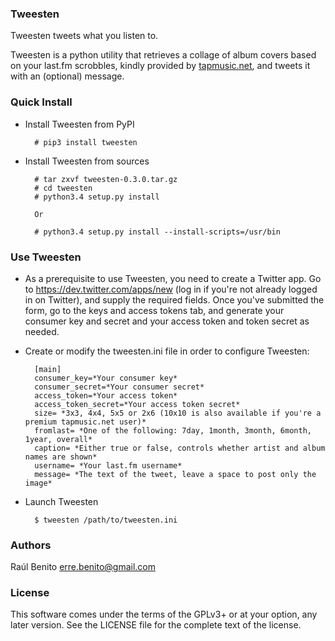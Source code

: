### Tweesten 

Tweesten tweets what you listen to.

Tweesten is a python utility that retrieves a collage of album covers based on your last.fm scrobbles, kindly provided by [tapmusic.net](http://tapmusic.net), and tweets it with an (optional) message. 

### Quick Install

* Install Tweesten from PyPI

        # pip3 install tweesten

* Install Tweesten from sources

        # tar zxvf tweesten-0.3.0.tar.gz
        # cd tweesten
        # python3.4 setup.py install
        
        Or
        
        # python3.4 setup.py install --install-scripts=/usr/bin

### Use Tweesten

* As a prerequisite to use Tweesten, you need to create a Twitter app. Go to https://dev.twitter.com/apps/new (log in if you're not already logged in on Twitter), and supply the required fields. Once you've submitted the form, go to the keys and access tokens tab, and generate your consumer key and secret and your access token and token secret as needed.

* Create or modify the tweesten.ini file in order to configure Tweesten:

        [main]
        consumer_key=*Your consumer key*
        consumer_secret=*Your consumer secret*
        access_token=*Your access token*
        access_token_secret=*Your access token secret*
        size= *3x3, 4x4, 5x5 or 2x6 (10x10 is also available if you're a premium tapmusic.net user)*
        fromlast= *One of the following: 7day, 1month, 3month, 6month, 1year, overall*
        caption= *Either true or false, controls whether artist and album names are shown*
        username= *Your last.fm username*
        message= *The text of the tweet, leave a space to post only the image*

* Launch Tweesten

        $ tweesten /path/to/tweesten.ini

### Authors

Raúl Benito <erre.benito@gmail.com>

### License

This software comes under the terms of the GPLv3+ or at your option, any later version. See the LICENSE file for the complete text of the license.
